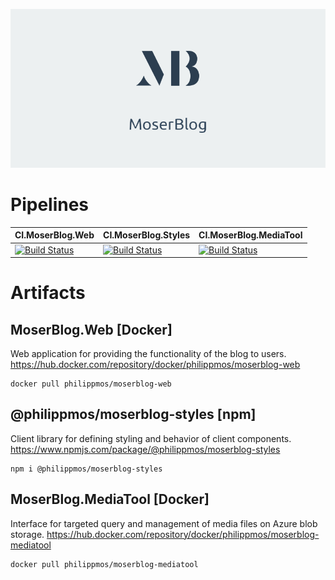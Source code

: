 <p align="center">
    <img src="https://raw.githubusercontent.com/MoserBlog/.github/main/profile/images/titleimage.png">
</p>


# Pipelines
| CI.MoserBlog.Web | CI.MoserBlog.Styles | CI.MoserBlog.MediaTool
| :--- | :--- | :--- |
| [![Build Status](https://dev.azure.com/philipp-c-moser/MoserBlog/_apis/build/status/CI/CI.MoserBlog.Web?branchName=main)](https://dev.azure.com/philipp-c-moser/MoserBlog/_build/latest?definitionId=72&branchName=main) | [![Build Status](https://dev.azure.com/philipp-c-moser/MoserBlog/_apis/build/status/CI/CI.MoserBlog.Styles?branchName=main)](https://dev.azure.com/philipp-c-moser/MoserBlog/_build/latest?definitionId=70&branchName=main) | [![Build Status](https://dev.azure.com/philipp-c-moser/MoserBlog/_apis/build/status/CI/CI.MoserBlog.MediaTool?branchName=develop)](https://dev.azure.com/philipp-c-moser/MoserBlog/_build/latest?definitionId=73&branchName=develop) |


# Artifacts 
## MoserBlog.Web [Docker]
Web application for providing the functionality of the blog to users.
https://hub.docker.com/repository/docker/philippmos/moserblog-web
```
docker pull philippmos/moserblog-web
```

## @philippmos/moserblog-styles [npm]
Client library for defining styling and behavior of client components.
https://www.npmjs.com/package/@philippmos/moserblog-styles
```
npm i @philippmos/moserblog-styles
```

## MoserBlog.MediaTool [Docker]
Interface for targeted query and management of media files on Azure blob storage.
https://hub.docker.com/repository/docker/philippmos/moserblog-mediatool
```
docker pull philippmos/moserblog-mediatool
```
